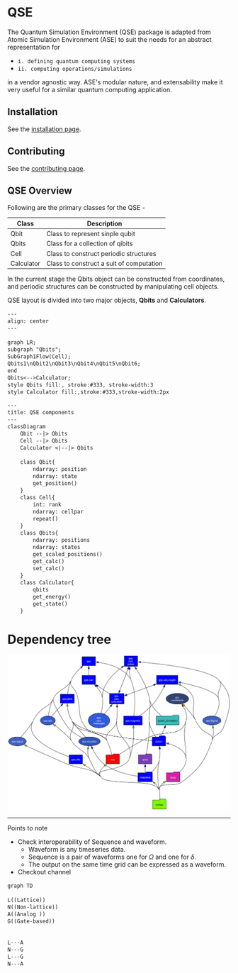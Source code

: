 # QSE
The Quantum Simulation Environment (QSE) package is adapted from Atomic Simulation Environment (ASE) to suit the needs for an abstract representation for
- `i. defining quantum computing systems`
- `ii. computing operations/simulations`

in a vendor agnostic way. ASE's modular nature, and extensability make it very useful for a similar quantum computing application.

## Installation
See the [installation page](https://github.com/ICHEC/qse/blob/main/INSTALLATION.md).

## Contributing
See the [contributing page](https://github.com/ICHEC/qse/blob/main/CONTRIBUTIONS.md).

## QSE Overview
Following are the primary classes for the QSE -

|Class  | Description                            |
|-------|-----------------------------------     |
| Qbit  | Class to represent sinple qubit        |
| Qbits | Class for a collection of qibits       |
| Cell  | Class to construct periodic structures |
|Calculator| Class to construct a suit of computation|

In the current stage the Qbits object can be constructed from coordinates, and periodic structures can be constructed by manipulating cell objects.

QSE layout is divided into two major objects, **Qbits** and **Calculators**.


```mermaid
---
align: center
---

graph LR;
subgraph "Qbits";
SubGraph1Flow(Cell);
Qbits1\nQbit2\nQbit3\nQbit4\nQbit5\nQbit6;
end
Qbits<-->Calculator;
style Qbits fill:, stroke:#333, stroke-width:3
style Calculator fill:,stroke:#333,stroke-width:2px
```



```mermaid
---
title: QSE components
---
classDiagram
    Qbit --|> Qbits
    Cell --|> Qbits
    Calculator <|--|> Qbits

    class Qbit{
        ndarray: position
        ndarray: state
        get_position()
    }
    class Cell{
        int: rank
        ndarray: cellpar
        repeat()
    }
    class Qbits{
        ndarray: positions
        ndarray: states
        get_scaled_positions()
        get_calc()
        set_calc()
    }
    class Calculator{
        qbits
        get_energy()
        get_state()
    }
```

# Dependency tree

![](./qse.svg)

---

Points to note

- Check interoperability of Sequence and waveform.
    - Waveform is any timeseries data. 
    - Sequence is a pair of waveforms one for $\Omega$ and one for $\delta$.
    - The output on the same time grid can be expressed as a waveform.
- Checkout channel

```mermaid
graph TD

L((Lattice))
N((Non-lattice))
A((Analog ))
G((Gate-based))


L---A
N---G
L---G
N---A

```
